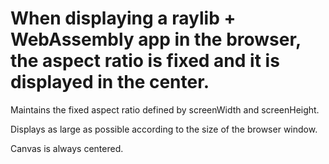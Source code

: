 # When displaying a raylib + WebAssembly app in the browser, the aspect ratio is fixed and it is displayed in the center.

 Maintains the fixed aspect ratio defined by screenWidth and screenHeight.
 
 Displays as large as possible according to the size of the browser window.
 
 Canvas is always centered.
